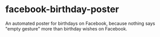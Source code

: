 facebook-birthday-poster
========================

An automated poster for birthdays on Facebook, because nothing says "empty gesture" more than birthday wishes on Facebook.
